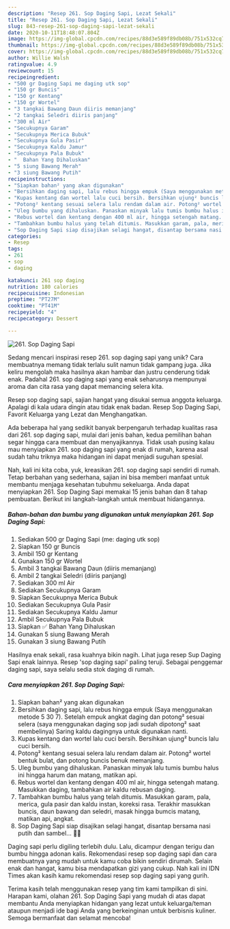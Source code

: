 ```yaml
---
description: "Resep 261. Sop Daging Sapi, Lezat Sekali"
title: "Resep 261. Sop Daging Sapi, Lezat Sekali"
slug: 843-resep-261-sop-daging-sapi-lezat-sekali
date: 2020-10-11T18:48:07.804Z
image: https://img-global.cpcdn.com/recipes/88d3e589f89db08b/751x532cq70/261-sop-daging-sapi-foto-resep-utama.jpg
thumbnail: https://img-global.cpcdn.com/recipes/88d3e589f89db08b/751x532cq70/261-sop-daging-sapi-foto-resep-utama.jpg
cover: https://img-global.cpcdn.com/recipes/88d3e589f89db08b/751x532cq70/261-sop-daging-sapi-foto-resep-utama.jpg
author: Willie Walsh
ratingvalue: 4.9
reviewcount: 15
recipeingredient:
- "500 gr Daging Sapi me daging utk sop"
- "150 gr Buncis"
- "150 gr Kentang"
- "150 gr Wortel"
- "3 tangkai Bawang Daun diiris memanjang"
- "2 tangkai Seledri diiris panjang"
- "300 ml Air"
- "Secukupnya Garam"
- "Secukupnya Merica Bubuk"
- "Secukupnya Gula Pasir"
- "Secukupnya Kaldu Jamur"
- "Secukupnya Pala Bubuk"
- "  Bahan Yang Dihaluskan"
- "5 siung Bawang Merah"
- "3 siung Bawang Putih"
recipeinstructions:
- "Siapkan bahan² yang akan digunakan"
- "Bersihkan daging sapi, lalu rebus hingga empuk (Saya menggunakan metode 5 30 7). Setelah empuk angkat daging dan potong² sesuai selera (saya menggunakan daging sop jadi sudah dipotong² saat membelinya) Saring kaldu dagingnya untuk digunakan nanti."
- "Kupas kentang dan wortel lalu cuci bersih. Bersihkan ujung² buncis lalu cuci bersih."
- "Potong² kentang sesuai selera lalu rendam dalam air. Potong² wortel bentuk bulat, dan potong buncis benuk memanjang."
- "Uleg bumbu yang dihaluskan. Panaskan minyak lalu tumis bumbu halus ini hingga harum dan matang, matikan api."
- "Rebus wortel dan kentang dengan 400 ml air, hingga setengah matang. Masukkan daging, tambahkan air kaldu rebusan daging."
- "Tambahkan bumbu halus yang telah ditumis. Masukkan garam, pala, merica, gula pasir dan kaldu instan, koreksi rasa. Terakhir masukkan buncis, daun bawang dan seledri, masak hingga bumcis matang, matikan api, angkat."
- "Sop Daging Sapi siap disajikan selagi hangat, disantap bersama nasi putih dan sambel... 🤤😍"
categories:
- Resep
tags:
- 261
- sop
- daging

katakunci: 261 sop daging 
nutrition: 180 calories
recipecuisine: Indonesian
preptime: "PT27M"
cooktime: "PT41M"
recipeyield: "4"
recipecategory: Dessert

---
```



![261. Sop Daging Sapi](https://img-global.cpcdn.com/recipes/88d3e589f89db08b/751x532cq70/261-sop-daging-sapi-foto-resep-utama.jpg)

Sedang mencari inspirasi resep 261. sop daging sapi yang unik? Cara membuatnya memang tidak terlalu sulit namun tidak gampang juga. Jika keliru mengolah maka hasilnya akan hambar dan justru cenderung tidak enak. Padahal 261. sop daging sapi yang enak seharusnya mempunyai aroma dan cita rasa yang dapat memancing selera kita.

Resep sop daging sapi, sajian hangat yang disukai semua anggota keluarga. Apalagi di kala udara dingin atau tidak enak badan. Resep Sop Daging Sapi, Favorit Keluarga yang Lezat dan Menghangatkan.

Ada beberapa hal yang sedikit banyak berpengaruh terhadap kualitas rasa dari 261. sop daging sapi, mulai dari jenis bahan, kedua pemilihan bahan segar hingga cara membuat dan menyajikannya. Tidak usah pusing kalau mau menyiapkan 261. sop daging sapi yang enak di rumah, karena asal sudah tahu triknya maka hidangan ini dapat menjadi suguhan spesial.


Nah, kali ini kita coba, yuk, kreasikan 261. sop daging sapi sendiri di rumah. Tetap berbahan yang sederhana, sajian ini bisa memberi manfaat untuk membantu menjaga kesehatan tubuhmu sekeluarga. Anda dapat menyiapkan 261. Sop Daging Sapi memakai 15 jenis bahan dan 8 tahap pembuatan. Berikut ini langkah-langkah untuk membuat hidangannya.

<!--inarticleads1-->

##### Bahan-bahan dan bumbu yang digunakan untuk menyiapkan 261. Sop Daging Sapi:

1. Sediakan 500 gr Daging Sapi (me: daging utk sop)
1. Siapkan 150 gr Buncis
1. Ambil 150 gr Kentang
1. Gunakan 150 gr Wortel
1. Ambil 3 tangkai Bawang Daun (diiris memanjang)
1. Ambil 2 tangkai Seledri (diiris panjang)
1. Sediakan 300 ml Air
1. Sediakan Secukupnya Garam
1. Siapkan Secukupnya Merica Bubuk
1. Sediakan Secukupnya Gula Pasir
1. Sediakan Secukupnya Kaldu Jamur
1. Ambil Secukupnya Pala Bubuk
1. Siapkan  ✅ Bahan Yang Dihaluskan
1. Gunakan 5 siung Bawang Merah
1. Gunakan 3 siung Bawang Putih


Hasilnya enak sekali, rasa kuahnya bikin nagih. Lihat juga resep Sup Daging Sapi enak lainnya. Resep &#39;sop daging sapi&#39; paling teruji. Sebagai penggemar daging sapi, saya selalu sedia stok daging di rumah. 

<!--inarticleads2-->

##### Cara menyiapkan 261. Sop Daging Sapi:

1. Siapkan bahan² yang akan digunakan
1. Bersihkan daging sapi, lalu rebus hingga empuk (Saya menggunakan metode 5 30 7). Setelah empuk angkat daging dan potong² sesuai selera (saya menggunakan daging sop jadi sudah dipotong² saat membelinya) Saring kaldu dagingnya untuk digunakan nanti.
1. Kupas kentang dan wortel lalu cuci bersih. Bersihkan ujung² buncis lalu cuci bersih.
1. Potong² kentang sesuai selera lalu rendam dalam air. Potong² wortel bentuk bulat, dan potong buncis benuk memanjang.
1. Uleg bumbu yang dihaluskan. Panaskan minyak lalu tumis bumbu halus ini hingga harum dan matang, matikan api.
1. Rebus wortel dan kentang dengan 400 ml air, hingga setengah matang. Masukkan daging, tambahkan air kaldu rebusan daging.
1. Tambahkan bumbu halus yang telah ditumis. Masukkan garam, pala, merica, gula pasir dan kaldu instan, koreksi rasa. Terakhir masukkan buncis, daun bawang dan seledri, masak hingga bumcis matang, matikan api, angkat.
1. Sop Daging Sapi siap disajikan selagi hangat, disantap bersama nasi putih dan sambel... 🤤😍


Daging sapi perlu digiling terlebih dulu. Lalu, dicampur dengan terigu dan bumbu hingga adonan kalis. Rekomendasi resep sop daging sapi dan cara membuatnya yang mudah untuk kamu coba bikin sendiri dirumah. Selain enak dan hangat, kamu bisa mendapatkan gizi yang cukup. Nah kali ini IDN Times akan kasih kamu rekomendasi resep sop daging sapi yang gurih. 

Terima kasih telah menggunakan resep yang tim kami tampilkan di sini. Harapan kami, olahan 261. Sop Daging Sapi yang mudah di atas dapat membantu Anda menyiapkan hidangan yang lezat untuk keluarga/teman ataupun menjadi ide bagi Anda yang berkeinginan untuk berbisnis kuliner. Semoga bermanfaat dan selamat mencoba!
